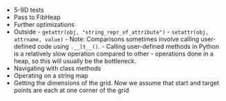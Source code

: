 - 5-9D tests
- Pass to FibHeap
- Further optimizations
- Outside 
        - `getattr(obj, "string_repr_of_attribute")`
        - `setattr(obj, attrname, value)`
        - Note: Comparisons sometimes involve calling user-defined code using `.__lt__()`. 
        - Calling user-defined methods in Python is a relatively slow operation compared to other 
        - operations done in a heap, so this will usually be the bottleneck.
- Navigating with class methods
- Operating on a string map 
- Getting the dimensions of the grid. Now we assume that start and target points are each at one corner of the grid 